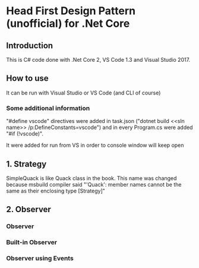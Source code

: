 # Head First Design Pattern (unofficial) for .Net Core

## Introduction

This is C# code done with .Net Core 2, VS Code 1.3 and Visual Studio 2017.

## How to use

It can be run with Visual Studio or VS Code (and CLI of course)

<!--TODO:Add gif VS and VS Code How to run -->

### Some additional information

"\#define vscode" directives were added in task.json ("dotnet build \<\<sln name>> /p:DefineConstants=vscode") and in every Program.cs were added "\#if (!vscode)".

It were added for run from VS in order to console window will keep open

## 1. Strategy

SimpleQuack is like Quack class in the book. This name was changed because msbuild compiler said "'Quack': member names cannot be the same as their enclosing type [Strategy]"

## 2. Observer

### Observer

### Built-in Observer

### Observer using Events